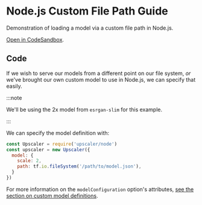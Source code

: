 # Node.js Custom File Path Guide

Demonstration of loading a model via a custom file path in Node.js.

<a href="https://githubbox.com/thekevinscott/upscalerjs/tree/main/examples/nodejs-custom-models">Open in CodeSandbox</a>.

## Code

If we wish to serve our models from a different point on our file system, _or_ we've brought our own custom model to use in Node.js, we can specify that easily.

:::note

We'll be using the 2x model from `esrgan-slim` for this example.

:::

We can specify the model definition with:

```javascript
const Upscaler = require('upscaler/node')
const upscaler = new Upscaler({
  model: {
    scale: 2,
    path: tf.io.fileSystem('/path/to/model.json'),
  }
})
```

For more information on the `modelConfiguration` option's attributes, [see the section on custom model definitions](../browser/usage/custom-model-configurations).
